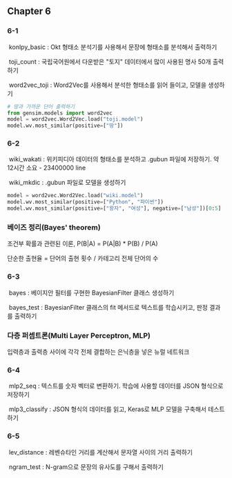 ## Chapter 6

### 6-1

​	konlpy_basic : Okt 형태소 분석기를 사용해서 문장에 형태소를 분석해서 출력하기

​	toji_count : 국립국어원에서 다운받은 "토지" 데이터에서 많이 사용된 명사 50개 출력하기

​	word2vec_toji : Word2Vec를 사용해서 분석한 형태소를 읽어 들이고, 모델을 생성하기

```python
# 땅과 가까운 단어 출력하기
from gensim.models import word2vec
model = word2vec.Word2Vec.load("toji.model") 
model.wv.most_similar(positive=["땅"])
```



### 6-2

​	wiki_wakati : 위키피디아 데이터의 형태소를 분석하고 .gubun 파일에 저장하기. 약 12시간 소요 - 23400000 line

​	wiki_mkdic : .gubun 파일로 모델을 생성하기

```python
model = word2vec.Word2Vec.load("wiki.model")
model.wv.most_similar(positive=["Python", "파이썬"])
model.wv.most_similar(positive=["왕자", "여성"], negative=["남성"])[0:5]
```



### 베이즈 정리(Bayes' theorem)

조건부 확률과 관련된 이론, P(B|A) = P(A|B) * P(B) / P(A)

단순한 출현율 = 단어의 출현 횟수 / 카테고리 전체 단어의 수



### 6-3

​	bayes : 베이지안 필터를 구현한 BayesianFilter 클래스 생성하기

​	bayes_test : BayesianFilter 클래스의 fit 메서드로 텍스트를 학습시키고, 판정 결과를 출력하기



### 다층 퍼셉트론(Multi Layer Perceptron, MLP)

입력층과 출력층 사이에 각각 전체 결합하는 은닉층을 넣은 뉴럴 네트워크



### 6-4

​	mlp2_seq : 텍스트를 숫자 벡터로 변환하기. 학습에 사용할 데이터를 JSON 형식으로 저장하기

​	mlp3_classify : JSON 형식의 데이터를 읽고, Keras로 MLP 모델을 구축해서 테스트하기



### 6-5

​	lev_distance : 레벤슈타인 거리를 계산해서 문자열 사이의 거리 출력하기

​	ngram_test : N-gram으로 문장의 유사도를 구해서 출력하기